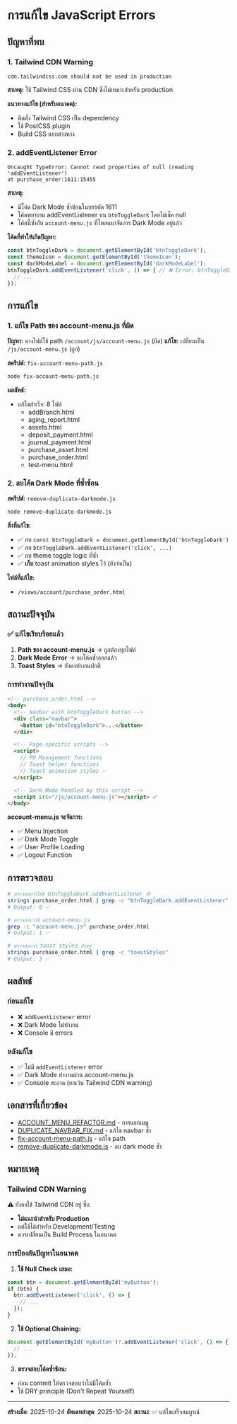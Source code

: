 # การแก้ไข JavaScript Errors

## ปัญหาที่พบ

### 1. Tailwind CDN Warning
```
cdn.tailwindcss.com should not be used in production
```
**สาเหตุ:** ใช้ Tailwind CSS ผ่าน CDN ซึ่งไม่เหมาะสำหรับ production

**แนวทางแก้ไข (สำหรับอนาคต):**
- ติดตั้ง Tailwind CSS เป็น dependency
- ใช้ PostCSS plugin
- Build CSS แยกต่างหาง

### 2. addEventListener Error
```
Uncaught TypeError: Cannot read properties of null (reading 'addEventListener')
at purchase_order:1611:15455
```

**สาเหตุ:**
- มีโค้ด Dark Mode ซ้ำซ้อนในบรรทัด 1611
- โค้ดพยายาม addEventListener บน `btnToggleDark` โดยไม่เช็ค null
- โค้ดนี้ซ้ำกับ `account-menu.js` ที่โหลดมาจัดการ Dark Mode อยู่แล้ว

**โค้ดที่ทำให้เกิดปัญหา:**
```javascript
const btnToggleDark = document.getElementById('btnToggleDark');
const themeIcon = document.getElementById('themeIcon');
const darkModeLabel = document.getElementById('darkModeLabel');
btnToggleDark.addEventListener('click', () => { // ❌ Error: btnToggleDark is null
  // ...
});
```

## การแก้ไข

### 1. แก้ไข Path ของ account-menu.js ที่ผิด

**ปัญหา:** บางไฟล์ใช้ path `/account/js/account-menu.js` (ผิด)
**แก้ไข:** เปลี่ยนเป็น `/js/account-menu.js` (ถูก)

**สคริปต์:** `fix-account-menu-path.js`

```bash
node fix-account-menu-path.js
```

**ผลลัพธ์:**
- แก้ไขสำเร็จ: 8 ไฟล์
  - addBranch.html
  - aging_report.html
  - assets.html
  - deposit_payment.html
  - journal_payment.html
  - purchase_asset.html
  - purchase_order.html
  - test-menu.html

### 2. ลบโค้ด Dark Mode ที่ซ้ำซ้อน

**สคริปต์:** `remove-duplicate-darkmode.js`

```bash
node remove-duplicate-darkmode.js
```

**สิ่งที่แก้ไข:**
- ✅ ลบ `const btnToggleDark = document.getElementById('btnToggleDark')`
- ✅ ลบ `btnToggleDark.addEventListener('click', ...)`
- ✅ ลบ theme toggle logic ที่ซ้ำ
- ✅ **เก็บ** toast animation styles ไว้ (ยังจำเป็น)

**ไฟล์ที่แก้ไข:**
- `/views/account/purchase_order.html`

## สถานะปัจจุบัน

### ✅ แก้ไขเรียบร้อยแล้ว

1. **Path ของ account-menu.js** → ถูกต้องทุกไฟล์
2. **Dark Mode Error** → ลบโค้ดซ้ำออกแล้ว
3. **Toast Styles** → ยังคงทำงานปกติ

### การทำงานปัจจุบัน

```html
<!-- purchase_order.html -->
<body>
  <!-- Navbar with btnToggleDark button -->
  <div class="navbar">
    <button id="btnToggleDark">...</button>
  </div>

  <!-- Page-specific scripts -->
  <script>
    // PO Management functions
    // Toast helper functions
    // Toast animation styles ✅
  </script>

  <!-- Dark Mode handled by this script -->
  <script src="/js/account-menu.js"></script> ✅
</body>
```

**account-menu.js จะจัดการ:**
- ✅ Menu Injection
- ✅ Dark Mode Toggle
- ✅ User Profile Loading
- ✅ Logout Function

## การตรวจสอบ

```bash
# ตรวจสอบว่าไม่มี btnToggleDark.addEventListener ซ้ำ
strings purchase_order.html | grep -c "btnToggleDark.addEventListener"
# Output: 0 ✅

# ตรวจสอบว่ามี account-menu.js
grep -c "account-menu.js" purchase_order.html
# Output: 1 ✅

# ตรวจสอบว่า toast styles ยังอยู่
strings purchase_order.html | grep -c "toastStyles"
# Output: 3 ✅
```

## ผลลัพธ์

### ก่อนแก้ไข
- ❌ `addEventListener` error
- ❌ Dark Mode ไม่ทำงาน
- ❌ Console มี errors

### หลังแก้ไข
- ✅ ไม่มี `addEventListener` error
- ✅ Dark Mode ทำงานผ่าน account-menu.js
- ✅ Console สะอาด (ยกเว้น Tailwind CDN warning)

## เอกสารที่เกี่ยวข้อง

- [ACCOUNT_MENU_REFACTOR.md](./ACCOUNT_MENU_REFACTOR.md) - การแยกเมนู
- [DUPLICATE_NAVBAR_FIX.md](./DUPLICATE_NAVBAR_FIX.md) - แก้ไข navbar ซ้ำ
- [fix-account-menu-path.js](./fix-account-menu-path.js) - แก้ไข path
- [remove-duplicate-darkmode.js](./remove-duplicate-darkmode.js) - ลบ dark mode ซ้ำ

## หมายเหตุ

### Tailwind CDN Warning
⚠️ ยังคงใช้ Tailwind CDN อยู่ ซึ่ง:
- **ไม่แนะนำสำหรับ Production**
- แต่ใช้ได้สำหรับ Development/Testing
- ควรเปลี่ยนเป็น Build Process ในอนาคต

### การป้องกันปัญหาในอนาคต

1. **ใช้ Null Check เสมอ:**
```javascript
const btn = document.getElementById('myButton');
if (btn) {
  btn.addEventListener('click', () => {
    // ...
  });
}
```

2. **ใช้ Optional Chaining:**
```javascript
document.getElementById('myButton')?.addEventListener('click', () => {
  // ...
});
```

3. **ตรวจสอบโค้ดซ้ำซ้อน:**
- ก่อน commit ให้ตรวจสอบว่าไม่มีโค้ดซ้ำ
- ใช้ DRY principle (Don't Repeat Yourself)

---

**สร้างเมื่อ**: 2025-10-24
**อัพเดทล่าสุด**: 2025-10-24
**สถานะ**: ✅ แก้ไขเสร็จสมบูรณ์

